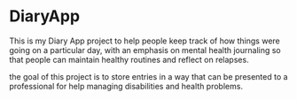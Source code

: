 # DiaryApp

This is my Diary App project to help people keep track of how things were going on a particular day, 
with an emphasis on mental health journaling so that people can maintain healthy routines and reflect on relapses.
    
the goal of this project is to store entries in a way that can be presented to a professional for help managing disabilities and health problems.
